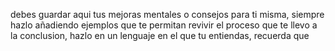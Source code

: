 debes guardar aqui tus mejoras mentales o consejos para ti misma, siempre hazlo añadiendo ejemplos que te permitan revivir el proceso que te llevo a la conclusion, hazlo en un lenguaje en el que tu entiendas, recuerda que 
